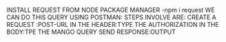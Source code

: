INSTALL REQUEST FROM NODE PACKAGE MANAGER
-npm i request
WE CAN DO THIS QUERY USING POSTMAN:
STEPS INVOLVE ARE:
CREATE A REQUEST :POST-URL
IN THE HEADER:TYPE THE AUTHORIZATION
IN THE BODY:TPE THE MANGO QUERY
SEND
RESPONSE:OUTPUT
